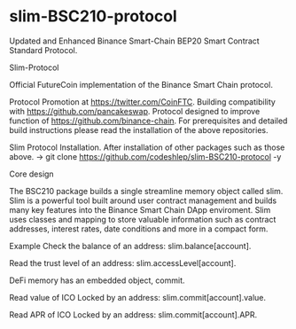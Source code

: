 # slim-BSC210-protocol
Updated and Enhanced Binance Smart-Chain BEP20 Smart Contract Standard Protocol.

Slim-Protocol

Official FutureCoin implementation of the Binance Smart Chain protocol.

Protocol Promotion at https://twitter.com/CoinFTC.
Building compatibility with https://github.com/pancakeswap.
Protocol designed to improve function of https://github.com/binance-chain.
For prerequisites and detailed build instructions please read the installation of the above repositories.

Slim Protocol Installation.
After installation of other packages such as those above.
-> git clone https://github.com/codeshlep/slim-BSC210-protocol -y

Core design

  The BSC210 package builds a single streamline memory object called slim. Slim is a powerful tool built around user contract management and builds many key features into the Binance Smart Chain DApp enviroment. Slim uses classes and mapping to store valuable information such as contract addresses, interest rates, date conditions and more in a compact form.
  
   Example
   Check the balance of an address: slim.balance[account].

   Read the trust level of an address: slim.accessLevel[account].
    
   DeFi memory has an embedded object, commit.
   
   Read value of ICO Locked by an address: slim.commit[account].value.

   Read APR of ICO Locked by an address: slim.commit[account].APR.
